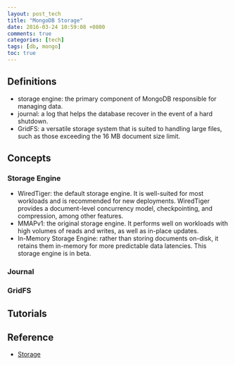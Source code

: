 ```yaml
---
layout: post_tech
title: "MongoDB Storage"
date: 2016-03-24 10:59:08 +0800
comments: true
categories: [tech]
tags: [db, mongo]
toc: true
---
```


## Definitions

- storage engine: the primary component of MongoDB responsible for managing data.
- journal: a log that helps the database recover in the event of a hard shutdown.
- GridFS: a versatile storage system that is suited to handling large files, such as those exceeding the 16 MB document size limit.


## Concepts

### Storage Engine

- WiredTiger: the default storage engine. It is well-suited for most workloads and is recommended for new deployments. WiredTiger provides a document-level concurrency model, checkpointing, and compression, among other features.
- MMAPv1: the original storage engine. It performs well on workloads with high volumes of reads and writes, as well as in-place updates.
- In-Memory Storage Engine: rather than storing documents on-disk, it retains them in-memory for more predictable data latencies. This storage engine is in beta.


### Journal

### GridFS

## Tutorials

## Reference

- [Storage](https://docs.mongodb.org/manual/storage/)
